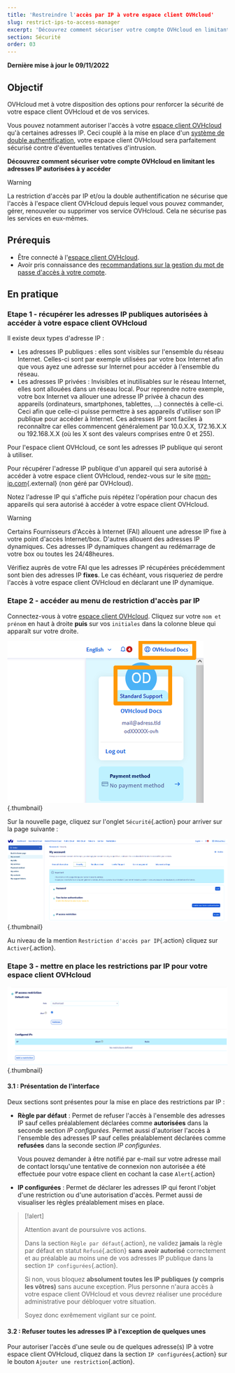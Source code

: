 ```yaml
---
title: 'Restreindre l'accès par IP à votre espace client OVHcloud'
slug: restrict-ips-to-access-manager
excerpt: 'Découvrez comment sécuriser votre compte OVHcloud en limitant les adresses IP autorisées à y accéder'
section: Sécurité
order: 03
---
```


**Dernière mise à jour le 09/11/2022**

## Objectif

OVHcloud met à votre disposition des options pour renforcer la sécurité de votre espace client OVHcloud et de vos services.

Vous pouvez notamment autoriser l'accès à votre [espace client OVHcloud](https://www.ovh.com/auth/?action=gotomanager&from=https://www.ovh.com/fr/&ovhSubsidiary=fr) qu'à certaines adresses IP. Ceci couplé à la mise en place d'un [système de double authentification](https://docs.ovh.com/fr/customer/securiser-son-compte-avec-une-2FA/), votre espace client OVHcloud sera parfaitement sécurisé contre d'éventuelles tentatives d'intrusion.

**Découvrez comment sécuriser votre compte OVHcloud en limitant les adresses IP autorisées à y accéder**

> [!warning]
>
> La restriction d'accès par IP et/ou la double authentification ne sécurise que l'accès à l'espace client OVHcloud depuis lequel vous pouvez commander, gérer, renouveler ou supprimer vos service OVHcloud. Cela ne sécurise pas les services en eux-mêmes.
>

## Prérequis

- Être connecté à l'[espace client OVHcloud](https://www.ovh.com/auth/?action=gotomanager&from=https://www.ovh.com/fr/&ovhSubsidiary=fr).
- Avoir pris connaissance des [recommandations sur la gestion du mot de passe d'accès à votre compte](https://docs.ovh.com/fr/customer/gerer-son-mot-de-passe/).

## En pratique

### Etape 1 - récupérer les adresses IP publiques autorisées à accéder à votre espace client OVHcloud

Il existe deux types d'adresse IP :

- Les adresses IP publiques : elles sont visibles sur l'ensemble du réseau Internet. Celles-ci sont par exemple utilisées par votre box Internet afin que vous ayez une adresse sur Internet pour accéder à l'ensemble du réseau.
- Les adresses IP privées : Invisibles et inutilisables sur le réseau Internet, elles sont allouées dans un réseau local. Pour reprendre notre exemple, votre box Internet va allouer une adresse IP privée à chacun des appareils (ordinateurs, smartphones, tablettes, ...) connectés à celle-ci. Ceci afin que celle-ci puisse permettre à ses appareils d'utiliser son IP publique pour accéder à Internet. Ces adresses IP sont faciles à reconnaître car elles commencent généralement par 10.0.X.X, 172.16.X.X ou 192.168.X.X (où les X sont des valeurs comprises entre 0 et 255).

Pour l'espace client OVHcloud, ce sont les adresses IP publique qui seront à utiliser.

Pour récupérer l'adresse IP publique d'un appareil qui sera autorisé à accéder à votre espace client OVHcloud, rendez-vous sur le site [mon-ip.com](https://mon-ip.com){.external} (non géré par OVHcloud).

Notez l'adresse IP qui s'affiche puis répétez l'opération pour chacun des appareils qui sera autorisé à accéder à votre espace client OVHcloud.

> [!warning]
>
> Certains Fournisseurs d'Accès à Internet (FAI) allouent une adresse IP fixe à votre point d'accès Internet/box. D'autres allouent des adresses IP dynamiques. Ces adresses IP dynamiques changent au redémarrage de votre box ou toutes les 24/48heures.
>
> Vérifiez auprès de votre FAI que les adresses IP récupérées précédemment sont bien des adresses IP **fixes**. Le cas échéant, vous risqueriez de perdre l'accès à votre espace client OVHcloud en déclarant une IP dynamique.
>

### Etape 2 - accéder au menu de restriction d'accès par IP

Connectez-vous à votre [espace client OVHcloud](https://www.ovh.com/auth/?action=gotomanager&from=https://www.ovh.com/fr/&ovhSubsidiary=fr). Cliquez sur votre `nom et prénom` en haut à droite **puis** sur vos `initiales` dans la colonne bleue qui apparaît sur votre droite.

![Access from Manager](images/ip1.png){.thumbnail}

Sur la nouvelle page, cliquez sur l'onglet `Sécurité`{.action} pour arriver sur la page suivante :

![Access from Manager](images/ip2.png){.thumbnail}

Au niveau de la mention `Restriction d'accès par IP`{.action} cliquez sur `Activer`{.action}.

### Etape 3 - mettre en place les restrictions par IP pour votre espace client OVHcloud

![Access from Manager](images/ip3.png){.thumbnail}

#### 3.1 : Présentation de l'interface

Deux sections sont présentes pour la mise en place des restrictions par IP :

- **Règle par défaut** : Permet de refuser l'accès à l'ensemble des adresses IP sauf celles préalablement déclarées comme **autorisées** dans la seconde section *IP configurées*. Permet aussi d'autoriser l'accès à l'ensemble des adresses IP sauf celles préalablement déclarées comme **refusées** dans la seconde section *IP configurées*.

    Vous pouvez demander à être notifié par e-mail sur votre adresse mail de contact lorsqu'une tentative de connexion non autorisée a été effectuée pour votre espace client en cochant la case `Alert`{.action}

- **IP configurées** : Permet de déclarer les adresses IP qui feront l'objet d'une restriction ou d'une autorisation d'accès. Permet aussi de visualiser les règles préalablement mises en place.

> [!alert]
>
> Attention avant de poursuivre vos actions.
>
> Dans la section `Règle par défaut`{.action}, ne validez **jamais** la règle par défaut en statut `Refusé`{.action} **sans avoir autorisé** correctement et au préalable au moins une de vos adresses IP publique dans la section `IP configurées`{.action}. 
>
> Si non, vous bloquez **absolument toutes les IP publiques (y compris les vôtres)** sans aucune exception. Plus personne n'aura accès à votre espace client OVHcloud et vous devrez réaliser une procédure administrative pour débloquer votre situation.
>
> Soyez donc exrêmement vigilant sur ce point.
>

#### 3.2 : Refuser toutes les adresses IP à l'exception de quelques unes

Pour autoriser l'accès d'une seule ou de quelques adresse(s) IP à votre espace client OVHcloud, cliquez dans la section `IP configurées`{.action} sur le bouton `Ajouter une restriction`{.action}.